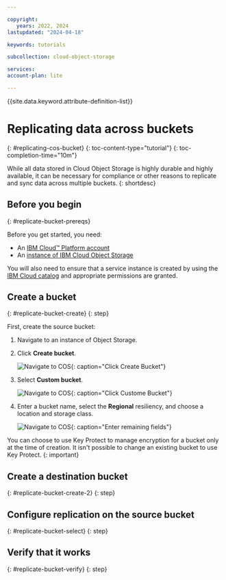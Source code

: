 ```yaml
---

copyright:
   years: 2022, 2024
lastupdated: "2024-04-18"

keywords: tutorials

subcollection: cloud-object-storage

services:
account-plan: lite

---
```


{{site.data.keyword.attribute-definition-list}}

# Replicating data across buckets
{: #replicating-cos-bucket}
{: toc-content-type="tutorial"}
{: toc-completion-time="10m"}

While all data stored in Cloud Object Storage is highly durable and highly available, it can be necessary for compliance or other reasons to replicate and sync data across multiple buckets.
{: shortdesc}

## Before you begin
{: #replicate-bucket-prereqs}

Before you get started, you need:

- An [IBM Cloud™ Platform account](http://cloud.ibm.com/)
- An [instance of IBM Cloud Object Storage](/objectstorage/create)

You will also need to ensure that a service instance is created by using the [IBM Cloud catalog](https://cloud.ibm.com/catalog) and appropriate permissions are granted.

## Create a bucket
{: #replicate-bucket-create}
{: step}

First, create the source bucket:

1. Navigate to an instance of Object Storage.
1. Click **Create bucket**.

    ![Navigate to COS](images/rep-tut-1.png){: caption="Click Create Bucket"}

1. Select **Custom bucket**.

    ![Navigate to COS](images/rep-tut-2.png){: caption="Click Custome Bucket"}

1. Enter a bucket name, select the **Regional** resiliency, and choose a location and storage class.

    ![Navigate to COS](images/rep-tut-3.png){: caption="Enter remaining fields"}

You can choose to use Key Protect to manage encryption for a bucket only at the time of creation. It isn't possible to change an existing bucket to use Key Protect.
{: important}

## Create a destination bucket
{: #replicate-bucket-create-2}
{: step}

## Configure replication on the source bucket
{: #replicate-bucket-select}
{: step}

## Verify that it works
{: #replicate-bucket-verify}
{: step}

